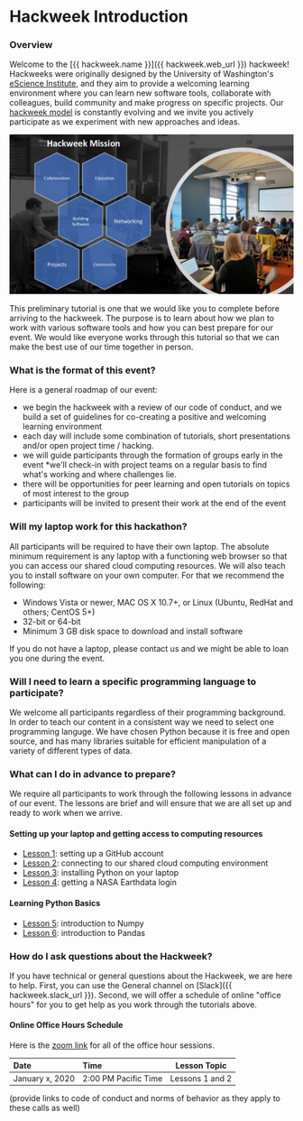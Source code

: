 # Hackweek Introduction

### Overview

Welcome to the [{{ hackweek.name }}]({{ hackweek.web_url }}) hackweek! Hackweeks were originally designed by the University of Washington's [eScience Institute](https://escience.washington.edu/), and they aim to provide a welcoming learning environment where you can learn new software tools, collaborate with colleagues, build community and make progress on specific projects. Our [hackweek model](https://www.pnas.org/content/115/36/8872) is constantly evolving and we invite you actively participate as we experiment with new approaches and ideas.

![hackweek-mission](img/hackweek-mission.png)

This preliminary tutorial is one that we would like you to complete before arriving to the hackweek. The purpose is to learn about how we plan to work with various software tools and how you can best prepare for our event. We would like everyone works through this tutorial so that we can make the best use of our time together in person. 

### What is the format of this event?

Here is a general roadmap of our event:

* we begin the hackweek with a review of our code of conduct, and we build a set of guidelines for co-creating a positive and welcoming learning environment
* each day will include some combination of tutorials, short presentations and/or open project time / hacking.
* we will guide participants through the formation of groups early in the event
*we'll check-in with project teams on a regular basis to find what's working and where challenges lie.
* there will be opportunities for peer learning and open tutorials on topics of most interest to the group
* participants will be invited to present their work at the end of the event

### Will my laptop work for this hackathon?

All participants will be required to have their own laptop. The absolute minimum requirement is any laptop with a functioning web browser so that you can access our shared cloud computing resources. We will also teach you to install software on your own computer. For that we recommend the following:

- Windows Vista or newer, MAC OS X 10.7+, or Linux (Ubuntu, RedHat and others; CentOS 5+)
- 32-bit or 64-bit
- Minimum 3 GB disk space to download and install software

If you do not have a laptop, please contact us and we might be able to loan you one during the event.

### Will I need to learn a specific programming language to participate?

We welcome all participants regardless of their programming background. In order to teach our content in a consistent way we need to select one programming languge. We have chosen Python because it is free and open source, and has many libraries suitable for efficient manipulation of a variety of different types of data. 

### What can I do in advance to prepare?

We require all participants to work through the following lessons in advance of our event. The lessons are brief and will ensure that we are all set up and ready to work when we arrive.

#### Setting up your laptop and getting access to computing resources

* [Lesson 1](github.md): setting up a GitHub account
* [Lesson 2](jupyterhub.md): connecting to our shared cloud computing environment
* [Lesson 3](conda.md): installing Python on your laptop
* [Lesson 4](earthdata.md): getting a NASA Earthdata login

#### Learning Python Basics

* [Lesson 5](numpy.md): introduction to Numpy
* [Lesson 6](pandas.md): introduction to Pandas

### How do I ask questions about the Hackweek?
If you have technical or general questions about the Hackweek, we are here to help. First, you can use the General channel on [Slack]({{ hackweek.slack_url }}). Second, we will offer a schedule of online "office hours" for you to get help as you work through the tutorials above.

#### Online Office Hours Schedule

Here is the [zoom link]() for all of the office hour sessions.

| Date | Time | Lesson Topic | 
| :--- | :----  | :----: |
| January x, 2020 | 2:00 PM Pacific Time | Lessons 1 and 2 |

(provide links to code of conduct and norms of behavior as they apply to these calls as well)




